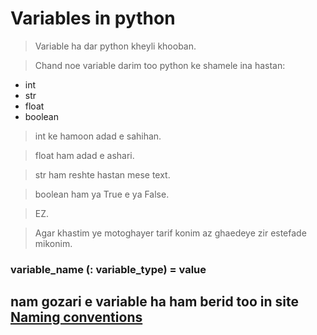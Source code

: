 # Variables in python

>Variable ha dar python kheyli khooban.

>Chand noe variable darim too python ke shamele ina hastan:

- int
- str
- float
- boolean

>int ke hamoon adad e sahihan.

>float ham adad e ashari.

>str ham reshte hastan mese text.

>boolean ham ya True e ya False.

>EZ.

>Agar khastim ye motoghayer tarif konim az ghaedeye zir estefade mikonim.

### variable_name (: variable_type) = value

## nam gozari e variable ha ham berid too in site [Naming conventions](https://peps.python.org/pep-0008)